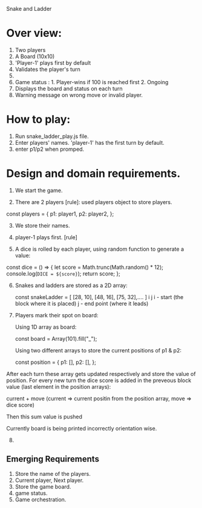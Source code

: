 Snake and Ladder

# Over view:

1. Two players
2. A Board (10x10)
3. 'Player-1' plays first by default 
4. Validates the player's turn
5. 
6. Game status :
            1. Player-wins if 100 is reached first
            2. Ongoing
7. Displays the board and status on each turn
8. Warning message on wrong move or invalid player.


# How to play:

1. Run snake_ladder_play.js file.
2. Enter players' names. 'player-1' has the first turn by default.
3. enter p1/p2 when promped.  

# Design and domain requirements. 

1. We start the game.

2. There are 2 players [rule]:  used players object to store players.

  const players = {
    p1: player1,
    p2: player2,
  };

3. We store their names.

4. player-1 plays first. [rule]

5. A dice is rolled by each player, using random function to generate a value:

  const dice = () => {
    let score = Math.trunc(Math.random() * 12);
    console.log(`DICE = ${score}`);
    return score;
  };

6. Snakes and ladders are stored as a 2D array:

   const snakeLadder = [ [28, 10], [48, 16], [75, 32],.... ]
                          i   j
   i - start (the block where it is placed)
   j - end point (where it leads)

7. Players mark their spot on board:

   Using 1D array as board:

   const board = Array(101).fill("_");

   Using two different arrays to store the current positions of p1 & p2:

   const position = {
    p1: [],
    p2: [],
  };

  After each turn these array gets updated respectively and store the value of position. For every new turn the dice score is added in the preveous block value (last element in the position arrays):
  
  current + move  (current => current positin from the position array, move => dice score)
  
  Then this sum value is pushed 
  
  Currently board is being printed incorrectly orientation wise.

8. 



 

  ## Emerging Requirements

  1. Store the name of the players.
  2. Current player, Next player.
  3. Store the game board.
  4. game status.
  5. Game orchestration. 

    